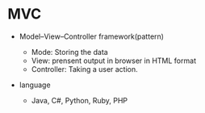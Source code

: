 # MVC
* Model–View–Controller framework(pattern)
  * Mode: Storing the data
  * View: prensent output in browser in HTML format
  * Controller: Taking a user action.   

* language    
  * Java, C#, Python, Ruby, PHP
